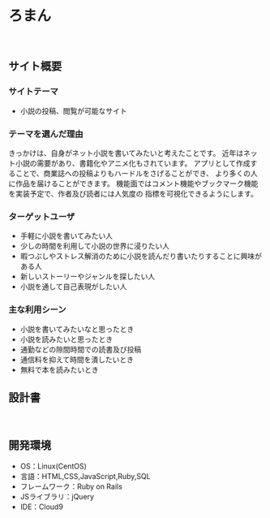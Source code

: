 # ろまん
​
## サイト概要
### サイトテーマ
- 小説の投稿、閲覧が可能なサイト
​
### テーマを選んだ理由
きっかけは、自身がネット小説を書いてみたいと考えたことです。
近年はネット小説の需要があり、書籍化やアニメ化もされています。
アプリとして作成することで、商業誌への投稿よりもハードルをさげることができ、
より多くの人に作品を届けることができます。
機能面ではコメント機能やブックマーク機能を実装予定で、作者及び読者には人気度の
指標を可視化できるようにします。
​
### ターゲットユーザ
- 手軽に小説を書いてみたい人
- 少しの時間を利用して小説の世界に浸りたい人
- 暇つぶしやストレス解消のために小説を読んだり書いたりすることに興味がある人
- 新しいストーリーやジャンルを探したい人
- 小説を通して自己表現がしたい人
​
### 主な利用シーン
- 小説を書いてみたいなと思ったとき
- 小説を読みたいと思ったとき
- 通勤などの隙間時間での読書及び投稿
- 通信料を抑えて時間を潰したいとき
- 無料で本を読みたいとき
​
## 設計書
​
## 開発環境
- OS：Linux(CentOS)
- 言語：HTML,CSS,JavaScript,Ruby,SQL
- フレームワーク：Ruby on Rails
- JSライブラリ：jQuery
- IDE：Cloud9